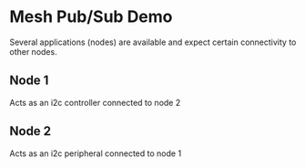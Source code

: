 # Mesh Pub/Sub Demo

Several applications (nodes) are available and expect certain connectivity to other nodes.

## Node 1

Acts as an i2c controller connected to node 2

## Node 2

Acts as an i2c peripheral connected to node 1
